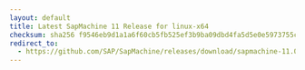```yaml
---
layout: default
title: Latest SapMachine 11 Release for linux-x64
checksum: sha256 f9546eb9d1a1a6f60cb5fb525ef3b9ba09dbd4fa5d5e0e5973755cc986aa7551
redirect_to:
  - https://github.com/SAP/SapMachine/releases/download/sapmachine-11.0.24/sapmachine-jdk-11.0.24_linux-x64_bin.tar.gz
---
```

